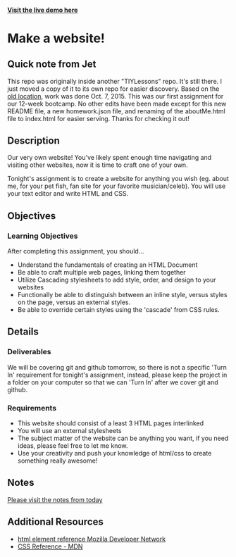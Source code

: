 #### [Visit the live demo here](http://jetbalagtas.github.io/assignment-1-HTML-CSS-about-me)

# Make a website!

## Quick note from Jet

This repo was originally inside another "TIYLessons" repo. It's still there. I just moved a copy of it to its own repo for easier discovery. Based on the [old location](https://github.com/jetbalagtas/TIYLessons), work was done Oct. 7, 2015. This was our first assignment for our 12-week bootcamp. No other edits have been made except for this new README file, a new homework.json file, and renaming of the aboutMe.html file to index.html for easier serving. Thanks for checking it out!

## Description
Our very own website!  You've likely spent enough time navigating and visiting other websites, now it is time to craft one of your own.

Tonight's assignment is to create a website for anything you wish (eg. about me, for your pet fish, fan site for your favorite musician/celeb).  You will use your text editor and write HTML and CSS.

## Objectives

### Learning Objectives

After completing this assignment, you should…

* Understand the fundamentals of creating an HTML Document
* Be able to craft multiple web pages, linking them together
* Utilize Cascading stylesheets to add style, order, and design to your websites
* Functionally be able to distinguish between an inline style, versus styles on the page, versus an external styles.
* Be able to override certain styles using the 'cascade' from CSS rules.

## Details

### Deliverables

We will be covering git and github tomorrow, so there is not a specific 'Turn In' requirement for tonight's assignment, instead, please keep the project in a folder on your computer so that we can 'Turn In' after we cover git and github.

### Requirements

* This website should consist of a least 3 HTML pages interlinked
* You will use an external stylesheets
* The subject matter of the website can be anything you want, if you need ideas, please feel free to let me know.
* Use your creativity and push your knowledge of html/css to create something really awesome!


## Notes

[Please visit the notes from today](https://github.com/TIY-Charleston-Front-End-Oct2015/notes/blob/master/01-terminal-html-css.md)

## Additional Resources

* [html element reference Mozilla Developer Network](https://developer.mozilla.org/en-US/docs/Web/HTML/Element)
* [CSS Reference - MDN](https://developer.mozilla.org/en-US/docs/Web/CSS/Reference)
